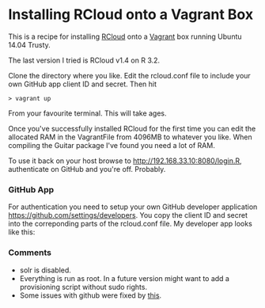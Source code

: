 # Installing RCloud onto a Vagrant Box

This is a recipe for installing [RCloud](https://github.com/att/rcloud) onto a [Vagrant](http://www.vagrantup.com) box running Ubuntu 14.04 Trusty.

The last version I tried is RCloud v1.4 on R 3.2.

Clone the directory where you like. Edit the rcloud.conf file to include your own GitHub app client ID and secret. Then hit

```
> vagrant up
```

From your favourite terminal. This will take ages.

Once you've successfully installed RCloud for the first time you can edit the allocated RAM in the VagrantFile from 4096MB to whatever you like. When compiling the Guitar package I've found you need a lot of RAM.

To use it back on your host browse to http://192.168.33.10:8080/login.R, authenticate on GitHub and you're off. Probably.

### GitHub App

For authentication you need to setup your own GitHub developer application https://github.com/settings/developers. You copy the client ID and secret into the correponding parts of the rcloud.conf file. My developer app looks like this:



### Comments

- solr is disabled.
- Everything is run as root. In a future version might want to add a provisioning script without sudo rights.
- Some issues with github were fixed by [this](https://github.com/att/rcloud/issues/1497).
